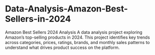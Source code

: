 # Data-Analysis-Amazon-Best-Sellers-in-2024
Amazon Best Sellers 2024 Analysis A data analysis project exploring Amazon’s top-selling products in 2024. This project identifies key trends across categories, prices, ratings, brands, and monthly sales patterns to understand what drives product success on the platform.
